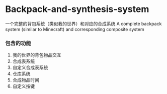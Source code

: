 # Backpack-and-synthesis-system
  一个完整的背包系统（类似我的世界）和对应的合成系统
  A complete backpack system (similar to Minecraft) and corresponding composite system
### 包含的功能
  1. 我的世界的背包物品交互
  2. 合成表系统
  3. 自定义合成表系统
  4. 仓库系统
  5. 合成物品时间
  6. 自定义按键
